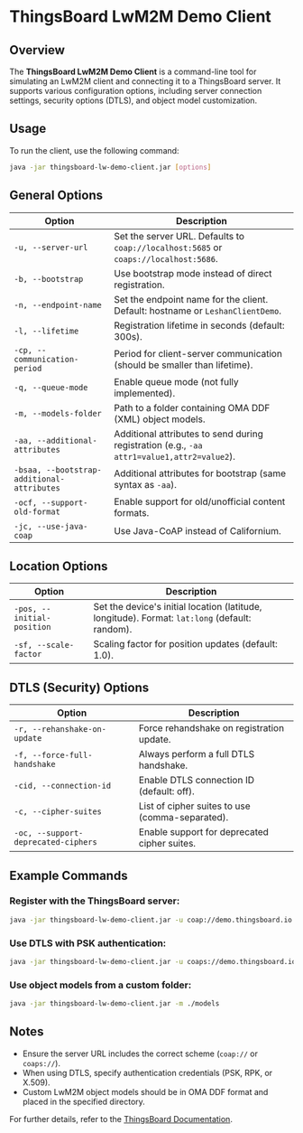 # ThingsBoard LwM2M Demo Client

## Overview
The **ThingsBoard LwM2M Demo Client** is a command-line tool for simulating an LwM2M client and connecting it to a ThingsBoard server. It supports various configuration options, including server connection settings, security options (DTLS), and object model customization.

## Usage
To run the client, use the following command:
```sh
java -jar thingsboard-lw-demo-client.jar [options]
```

## General Options
| Option | Description |
|--------|-------------|
| `-u, --server-url` | Set the server URL. Defaults to `coap://localhost:5685` or `coaps://localhost:5686`. |
| `-b, --bootstrap` | Use bootstrap mode instead of direct registration. |
| `-n, --endpoint-name` | Set the endpoint name for the client. Default: hostname or `LeshanClientDemo`. |
| `-l, --lifetime` | Registration lifetime in seconds (default: 300s). |
| `-cp, --communication-period` | Period for client-server communication (should be smaller than lifetime). |
| `-q, --queue-mode` | Enable queue mode (not fully implemented). |
| `-m, --models-folder` | Path to a folder containing OMA DDF (XML) object models. |
| `-aa, --additional-attributes` | Additional attributes to send during registration (e.g., `-aa attr1=value1,attr2=value2`). |
| `-bsaa, --bootstrap-additional-attributes` | Additional attributes for bootstrap (same syntax as `-aa`). |
| `-ocf, --support-old-format` | Enable support for old/unofficial content formats. |
| `-jc, --use-java-coap` | Use Java-CoAP instead of Californium. |

## Location Options
| Option | Description |
|--------|-------------|
| `-pos, --initial-position` | Set the device's initial location (latitude, longitude). Format: `lat:long` (default: random). |
| `-sf, --scale-factor` | Scaling factor for position updates (default: 1.0). |

## DTLS (Security) Options
| Option | Description |
|--------|-------------|
| `-r, --rehanshake-on-update` | Force rehandshake on registration update. |
| `-f, --force-full-handshake` | Always perform a full DTLS handshake. |
| `-cid, --connection-id` | Enable DTLS connection ID (default: off). |
| `-c, --cipher-suites` | List of cipher suites to use (comma-separated). |
| `-oc, --support-deprecated-ciphers` | Enable support for deprecated cipher suites. |

## Example Commands
### Register with the ThingsBoard server:
```sh
java -jar thingsboard-lw-demo-client.jar -u coap://demo.thingsboard.io -n MyClient
```

### Use DTLS with PSK authentication:
```sh
java -jar thingsboard-lw-demo-client.jar -u coaps://demo.thingsboard.io -n MyClient --psk-identity myIdentity --psk-key mySecret
```

### Use object models from a custom folder:
```sh
java -jar thingsboard-lw-demo-client.jar -m ./models
```

## Notes
- Ensure the server URL includes the correct scheme (`coap://` or `coaps://`).
- When using DTLS, specify authentication credentials (PSK, RPK, or X.509).
- Custom LwM2M object models should be in OMA DDF format and placed in the specified directory.

For further details, refer to the [ThingsBoard Documentation](https://thingsboard.io/docs/).

